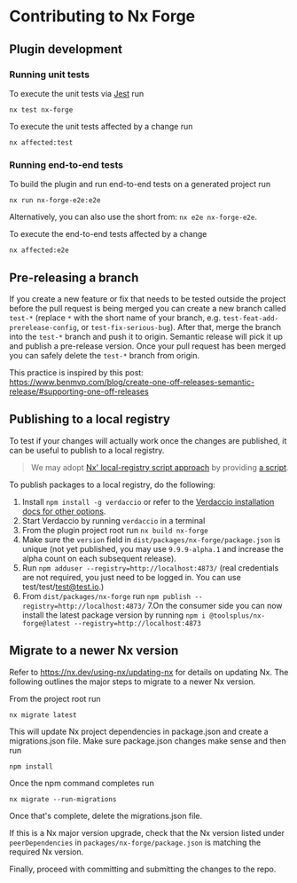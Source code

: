 # Contributing to Nx Forge

## Plugin development

### Running unit tests

To execute the unit tests via [Jest](https://jestjs.io) run

    nx test nx-forge

To execute the unit tests affected by a change run

    nx affected:test

### Running end-to-end tests

To build the plugin and run end-to-end tests on a generated project run

    nx run nx-forge-e2e:e2e

Alternatively, you can also use the short from: `nx e2e nx-forge-e2e`.

To execute the end-to-end tests affected by a change

    nx affected:e2e

## Pre-releasing a branch

If you create a new feature or fix that needs to be tested outside the project before the pull request is being merged you can create a new branch called `test-*` (replace `*` with the short name of your branch, e.g. `test-feat-add-prerelease-config`, or `test-fix-serious-bug`). After that, merge the branch into the `test-*` branch and push it to origin. Semantic release will pick it up and publish a pre-release version.
Once your pull request has been merged you can safely delete the `test-*` branch from origin.

This practice is inspired by this post: https://www.benmvp.com/blog/create-one-off-releases-semantic-release/#supporting-one-off-releases 

## Publishing to a local registry

To test if your changes will actually work once the changes are published,
it can be useful to publish to a local registry.

> We may adopt [Nx' local-registry script approach](https://github.com/nrwl/nx/blob/master/CONTRIBUTING.md#publishing-to-a-local-registry) by providing [a script](https://github.com/nrwl/nx/blob/master/scripts/local-registry.sh).

To publish packages to a local registry, do the following:

1. Install `npm install -g verdaccio` or refer to the [Verdaccio installation docs for other options](https://verdaccio.org/docs/installation).
2. Start Verdaccio by running `verdaccio` in a terminal
3. From the plugin project root run `nx build nx-forge`
4. Make sure the `version` field in `dist/packages/nx-forge/package.json` is unique (not yet published, you may use `9.9.9-alpha.1` and increase the alpha count on each subsequent release).
5. Run `npm adduser --registry=http://localhost:4873/` (real credentials are not required, you just need to be logged in. You can use test/test/test@test.io.)
6. From `dist/packages/nx-forge` run `npm publish --registry=http://localhost:4873/`
7.On the consumer side you can now install the latest package version by running `npm i @toolsplus/nx-forge@latest --registry=http://localhost:4873`

## Migrate to a newer Nx version

Refer to https://nx.dev/using-nx/updating-nx for details on updating Nx. The following outlines the major steps to migrate to a newer Nx version.

From the project root run 

    nx migrate latest

This will update Nx project dependencies in package.json and create a migrations.json file.
Make sure package.json changes make sense and then run 

    npm install

Once the npm command completes run

    nx migrate --run-migrations

Once that's complete, delete the migrations.json file.

If this is a Nx major version upgrade, check that the Nx version listed under `peerDependencies` in `packages/nx-forge/package.json` is matching the required Nx version.

Finally, proceed with committing and submitting the changes to the repo.  
